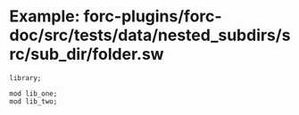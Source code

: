 # Example: forc-plugins/forc-doc/src/tests/data/nested_subdirs/src/sub_dir/folder.sw

```sway
library;

mod lib_one;
mod lib_two;

```
